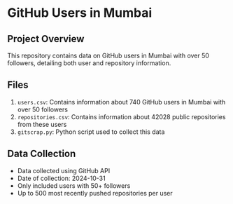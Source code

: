 # GitHub Users in Mumbai

## Project Overview

This repository contains data on GitHub users in Mumbai with over 50 followers, detailing both user and repository information.
## Files

1. `users.csv`: Contains information about 740 GitHub users in Mumbai with over 50 followers
2. `repositories.csv`: Contains information about 42028 public repositories from these users
3. `gitscrap.py`: Python script used to collect this data

## Data Collection

- Data collected using GitHub API
- Date of collection: 2024-10-31
- Only included users with 50+ followers
- Up to 500 most recently pushed repositories per user
